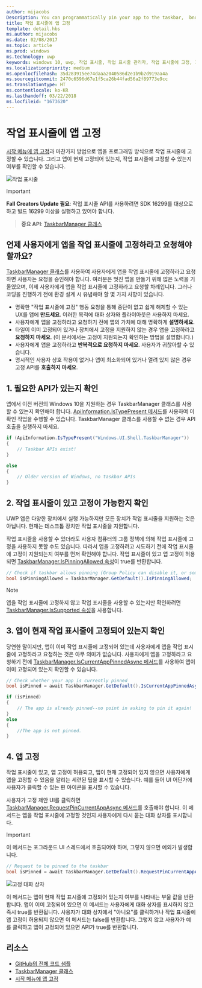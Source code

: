 ```yaml
---
author: mijacobs
Description: You can programmatically pin your app to the taskbar,  bnd you can check if it's currently pinned.
title: 작업 표시줄에 앱 고정
template: detail.hbs
ms.author: mijacobs
ms.date: 02/08/2017
ms.topic: article
ms.prod: windows
ms.technology: uwp
keywords: windows 10, uwp, 작업 표시줄, 작업 표시줄 관리자, 작업 표시줄에 고정, 기본 타일
ms.localizationpriority: medium
ms.openlocfilehash: 35d283915ee74daaa2040586d2e1b9b2d919aa4a
ms.sourcegitcommit: 2470c6596d67e1f5ca26b44fad56a2f89773e9cc
ms.translationtype: HT
ms.contentlocale: ko-KR
ms.lasthandoff: 03/22/2018
ms.locfileid: "1673620"
---
```

# <a name="pin-your-app-to-the-taskbar"></a>작업 표시줄에 앱 고정

[시작 메뉴에 앱 고정](tiles-and-notifications/primary-tile-apis.md)과 마찬가지 방법으로 앱을 프로그래밍 방식으로 작업 표시줄에 고정할 수 있습니다. 그리고 앱이 현재 고정되어 있는지, 작업 표시줄에 고정할 수 있는지 여부를 확인할 수 있습니다. 

![작업 표시줄](images/taskbar/taskbar.png)

> [!IMPORTANT]
> **Fall Creators Update 필요**: 작업 표시줄 API를 사용하려면 SDK 16299를 대상으로 하고 빌드 16299 이상을 실행하고 있어야 합니다.

> **중요 API**: [TaskbarManager 클래스](https://docs.microsoft.com/uwp/api/windows.ui.shell.taskbarmanager) 


## <a name="when-should-you-ask-the-user-to-pin-your-app-to-the-taskbar"></a>언제 사용자에게 앱을 작업 표시줄에 고정하라고 요청해야 할까요? 

[TaskbarManager 클래스](https://docs.microsoft.com/uwp/api/windows.ui.shell.taskbarmanager)를 사용하여 사용자에게 앱을 작업 표시줄에 고정하라고 요청하면 사용자는 요청을 승인해야 합니다. 여러분은 멋진 앱을 만들기 위해 많은 노력을 기울였으며, 이제 사용자에게 앱을 작업 표시줄에 고정하라고 요청할 차례입니다. 그러나 코딩을 진행하기 전에 환경 설계 시 유념해야 할 몇 가지 사항이 있습니다.

* 명확한 "작업 표시줄에 고정" 행동 요청을 통해 중단이 없고 쉽게 해제할 수 있는 UX를 앱에 **만드세요**. 이러한 목적에 대화 상자와 플라이아웃은 사용하지 마세요. 
* 사용자에게 앱을 고정하라고 요청하기 전에 앱의 가치에 대해 명확하게 **설명하세요**.
* 타일이 이미 고정되어 있거나 장치에서 고정을 지원하지 않는 경우 앱을 고정하라고 **요청하지 마세요**. (이 문서에서는 고정이 지원되는지 확인하는 방법을 설명합니다.)
* 사용자에게 앱을 고정하라고 **반복적으로 요청하지 마세요**. 사용자가 귀찮아할 수 있습니다.
* 명시적인 사용자 상호 작용이 없거나 앱이 최소화되어 있거나 열려 있지 않은 경우 고정 API를 **호출하지 마세요**.


## <a name="1-check-whether-the-required-apis-exist"></a>1. 필요한 API가 있는지 확인

앱에서 이전 버전의 Windows 10을 지원하는 경우 TaskbarManager 클래스를 사용할 수 있는지 확인해야 합니다. [ApiInformation.IsTypePresent 메서드](https://docs.microsoft.com/en-us/uwp/api/windows.foundation.metadata.apiinformation#Windows_Foundation_Metadata_ApiInformation_IsTypePresent_System_String_)를 사용하여 이 확인 작업을 수행할 수 있습니다. TaskbarManager 클래스를 사용할 수 없는 경우 API 호출을 실행하지 마세요.

```csharp
if (ApiInformation.IsTypePresent("Windows.UI.Shell.TaskbarManager"))
{
    // Taskbar APIs exist!
}

else
{
    // Older version of Windows, no taskbar APIs
}
```


## <a name="2-check-whether-taskbar-is-present-and-allows-pinning"></a>2. 작업 표시줄이 있고 고정이 가능한지 확인

UWP 앱은 다양한 장치에서 실행 가능하지만 모든 장치가 작업 표시줄을 지원하는 것은 아닙니다. 현재는 데스크톱 장치만 작업 표시줄을 지원합니다. 

작업 표시줄을 사용할 수 있더라도 사용자 컴퓨터의 그룹 정책에 의해 작업 표시줄에 고정을 사용하지 못할 수도 있습니다. 따라서 앱을 고정하려고 시도하기 전에 작업 표시줄에 고정이 지원되는지 여부를 먼저 확인해야 합니다. 작업 표시줄이 있고 앱 고정이 허용되면 [TaskbarManager.IsPinningAllowed 속성](https://docs.microsoft.com/uwp/api/windows.ui.shell.taskbarmanager.IsPinningAllowed)이 true를 반환합니다. 

```csharp
// Check if taskbar allows pinning (Group Policy can disable it, or some device families don't have taskbar)
bool isPinningAllowed = TaskbarManager.GetDefault().IsPinningAllowed;
```

> [!NOTE]
> 앱을 작업 표시줄에 고정하지 않고 작업 표시줄을 사용할 수 있는지만 확인하려면 [TaskbarManager.IsSupported 속성](https://docs.microsoft.com/uwp/api/windows.ui.shell.taskbarmanager.IsSupported)을 사용합니다.


## <a name="3-check-whether-your-app-is-currently-pinned-to-the-taskbar"></a>3. 앱이 현재 작업 표시줄에 고정되어 있는지 확인

당연한 말이지만, 앱이 이미 작업 표시줄에 고정되어 있는데 사용자에게 앱을 작업 표시줄에 고정하라고 요청하는 것은 아무 의미가 없습니다. 사용자에게 앱을 고정하라고 요청하기 전에 [TaskbarManager.IsCurrentAppPinnedAsync 메서드](https://docs.microsoft.com/uwp/api/windows.ui.shell.taskbarmanager.IsCurrentAppPinnedAsync)를 사용하여 앱이 이미 고정되어 있는지 확인할 수 있습니다.

```csharp
// Check whether your app is currently pinned
bool isPinned = await TaskbarManager.GetDefault().IsCurrentAppPinnedAsync();

if (isPinned)
{
    // The app is already pinned--no point in asking to pin it again!
}
else 
{
    //The app is not pinned. 
}
```


##  <a name="4-pin-your-app"></a>4. 앱 고정

작업 표시줄이 있고, 앱 고정이 허용되고, 앱이 현재 고정되어 있지 않으면 사용자에게 앱을 고정할 수 있음을 알리는 세련된 팁을 표시할 수 있습니다. 예를 들어 UI 어딘가에 사용자가 클릭할 수 있는 핀 아이콘을 표시할 수 있습니다. 

사용자가 고정 제안 UI를 클릭하면 [TaskbarManager.RequestPinCurrentAppAsync 메서드](https://docs.microsoft.com/uwp/api/windows.ui.shell.taskbarmanager.RequestPinCurrentAppAsync)를 호출해야 합니다. 이 메서드는 앱을 작업 표시줄에 고정할 것인지 사용자에게 다시 묻는 대화 상자를 표시합니다.

> [!IMPORTANT]
> 이 메서드는 포그라운드 UI 스레드에서 호출되어야 하며, 그렇지 않으면 예외가 발생합니다.

```csharp
// Request to be pinned to the taskbar
bool isPinned = await TaskbarManager.GetDefault().RequestPinCurrentAppAsync();
```

![고정 대화 상자](images/taskbar/pin-dialog.png)

이 메서드는 앱이 현재 작업 표시줄에 고정되어 있는지 여부를 나타내는 부울 값을 반환합니다. 앱이 이미 고정되어 있으면 이 메서드는 사용자에게 대화 상자를 표시하지 않고 즉시 true를 반환됩니다. 사용자가 대화 상자에서 "아니요"를 클릭하거나 작업 표시줄에 앱 고정이 허용되지 않으면 이 메서드는 false를 반환합니다. 그렇지 않고 사용자가 예를 클릭하고 앱이 고정되어 있으면 API가 true를 반환합니다.


## <a name="resources"></a>리소스

* [GitHub의 전체 코드 샘플](https://github.com/WindowsNotifications/quickstart-pin-to-taskbar)
* [TaskbarManager 클래스](https://docs.microsoft.com/uwp/api/windows.ui.shell.taskbarmanager)
* [시작 메뉴에 앱 고정](tiles-and-notifications/primary-tile-apis.md)